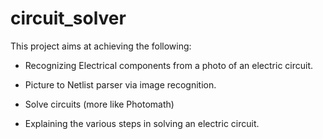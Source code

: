# circuit_solver

This project aims at achieving the following:

- Recognizing Electrical components from a photo of an electric circuit.

- Picture to Netlist parser via image recognition.

- Solve circuits (more like Photomath)

- Explaining the various steps in solving an electric circuit.
